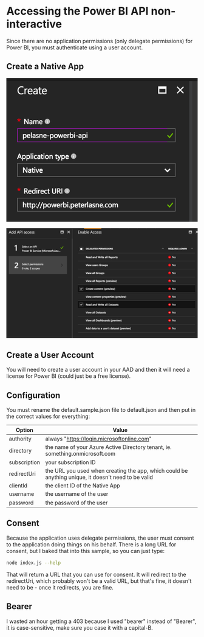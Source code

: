 # Accessing the Power BI API non-interactive

Since there are no application permissions (only delegate permissions) for Power BI, you must authenticate using a user account.

## Create a Native App

![app-reg-1](/images/app-reg-1.png)

![app-reg-2](/images/app-reg-2.png)

## Create a User Account

You will need to create a user account in your AAD and then it will need a license for Power BI (could just be a free license).

## Configuration

You must rename the default.sample.json file to default.json and then put in the correct values for everything:

| Option | Value |
|--------|-------|
| authority | always "https://login.microsoftonline.com" |
| directory | the name of your Azure Active Directory tenant, ie. something.onmicrosoft.com |
| subscription | your subscription ID |
| redirectUri | the URL you used when creating the app, which could be anything unique, it doesn't need to be valid |
| clientId | the client ID of the Native App |
| username | the username of the user |
| password | the password of the user |

## Consent

Because the application uses delegate permissions, the user must consent to the application doing things on his behalf. There is a long URL for consent, but I baked that into this sample, so you can just type:

``` bash
node index.js --help
```

That will return a URL that you can use for consent. It will redirect to the redirectUri, which probably won't be a valid URL, but that's fine, it doesn't need to be - once it redirects, you are fine.

## Bearer

I wasted an hour getting a 403 because I used "bearer" instead of "Bearer", it is case-sensitive, make sure you case it with a capital-B.
